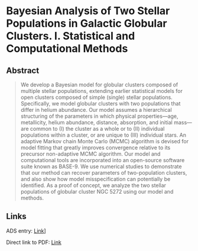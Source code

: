 # Bayesian Analysis of Two Stellar Populations in Galactic Globular Clusters. I. Statistical and Computational Methods


## Abstract

> We develop a Bayesian model for globular clusters composed of multiple stellar populations, extending earlier statistical models for open clusters composed of simple (single) stellar populations. Specifically, we model globular clusters with two populations that differ in helium abundance. Our model assumes a hierarchical structuring of the parameters in which physical properties—age, metallicity, helium abundance, distance, absorption, and initial mass—are common to (I) the cluster as a whole or to (II) individual populations within a cluster, or are unique to (III) individual stars. An adaptive Markov chain Monte Carlo (MCMC) algorithm is devised for model fitting that greatly improves convergence relative to its precursor non-adaptive MCMC algorithm. Our model and computational tools are incorporated into an open-source software suite known as BASE-9. We use numerical studies to demonstrate that our method can recover parameters of two-population clusters, and also show how model misspecification can potentially be identified. As a proof of concept, we analyze the two stellar populations of globular cluster NGC 5272 using our model and methods.


## Links

ADS entry: [Link](https://ui.adsabs.harvard.edu//#abs/2016ApJ...826...41S/abstract)]

Direct link to PDF: [Link](https://iopscience.iop.org/article/10.3847/0004-637X/826/1/41/pdf)